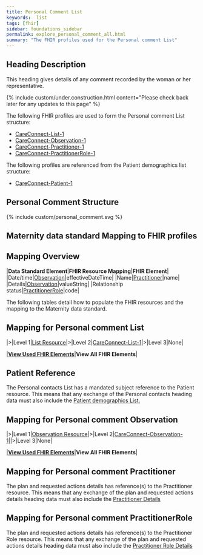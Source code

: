 ```yaml
---
title: Personal Comment List
keywords:  list
tags: [fhir]
sidebar: foundations_sidebar
permalink: explore_personal_comment_all.html
summary: "The FHIR profiles used for the Personal comment List"
---
```


## Heading Description ##
This heading gives details of any comment recorded by the woman or her representative.  

{% include custom/under.construction.html content="Please check back later for any updates to this page" %}

The following FHIR profiles are used to form the Personal comment List structure:  
- [CareConnect-List-1](https://fhir.hl7.org.uk/STU3/StructureDefinition/CareConnect-List-1)
- [CareConnect-Observation-1](https://fhir.hl7.org.uk/STU3/StructureDefinition/CareConnect-Observation-1)
- [CareConnect-Practitioner-1](https://fhir.hl7.org.uk/STU3/StructureDefinition/CareConnect-Practitioner-1)
- [CareConnect-PractitionerRole-1](https://fhir.hl7.org.uk/STU3/StructureDefinition/CareConnect-PractitionerRole-1)

The following profiles are referenced from the Patient demographics list structure:  
- [CareConnect-Patient-1](https://fhir.hl7.org.uk/STU3/StructureDefinition/CareConnect-Patient-1)

## Personal Comment Structure ##

{% include custom/personal_comment.svg %}  

## Maternity data standard Mapping to FHIR profiles ##  

## Mapping Overview ##

|**Data Standard Element**|**FHIR Resource Mapping**|**FHIR Element**|
|Date/time|[Observation](explore_personal_comment_all.html#mapping-for-personal-comment-observation)|effectiveDateTime|
|Name|[Practitioner](explore_personal_comment_all.html#mapping-for-personal-comment-practitioner)|name|
|Details|[Observation](explore_personal_comment_all.html#mapping-for-personal-comment-observation)|valueString|
|Relationship status|[PractitionerRole](explore_personal_comment_all.html#mapping-for-personal-comment-practitionerrole)|code|

The following tables detail how to populate the FHIR resources and the mapping to the Maternity data standard.

## Mapping for Personal comment List ##

|>|Level 1|[List Resource](http://hl7.org/fhir/stu3/list.html)|>|Level 2|[CareConnect-List-1](https://fhir.hl7.org.uk/STU3/StructureDefinition/CareConnect-List-1)|>|Level 3|None|

|**[View Used FHIR Elements](explore_personal_comment.html#mapping-for-personal-comment-list)**|**View All FHIR Elements**| 


## Patient Reference ##

The Personal contacts List has a mandated subject reference to the Patient resource. This means that any exchange of the Personal contacts heading data must also include the [Patient demographics List.](explore_patient_demographics.html)


## Mapping for Personal comment Observation ##  

|>|Level 1|[Observation Resource](http://hl7.org/fhir/stu3/observation.html)|>|Level 2|[CareConnect-Observation-1](https://fhir.hl7.org.uk/STU3/StructureDefinition/CareConnect-Observation-1)||>|Level 3|None|

|**[View Used FHIR Elements](explore_personal_comment.html#mapping-for-personal-comment-observation)**|**View All FHIR Elements**| 

## Mapping for Personal comment Practitioner ## 

The plan and requested actions details has reference(s) to the Practitioner resource. This means that any exchange of the plan and requested actions details heading data must also include the [Practitioner Details](explore_practitioner.html#mapping-for-practitioner)

## Mapping for Personal comment PractitionerRole ##  

The plan and requested actions details has reference(s) to the Practitioner Role resource. This means that any exchange of the plan and requested actions details heading data must also include the [Practitioner Role Details](explore_practitioner_role.html#mapping-for-practitioner_role)